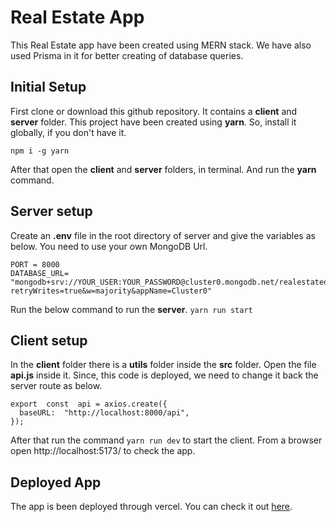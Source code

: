 # Real Estate App
This Real Estate app have been created using MERN stack. We have also used Prisma in it for better creating of database queries.

## Initial Setup
First clone or download this github repository. It contains a **client** and **server** folder. This project have been created using **yarn**. So, install it globally, if you don't have it.

`npm i -g yarn`

After that open the  **client** and **server** folders, in terminal. And run the **yarn** command.

## Server setup
Create an **.env** file in the root directory of server and give the variables as below. You need to use your own MongoDB Url.
```
PORT = 8000
DATABASE_URL= "mongodb+srv://YOUR_USER:YOUR_PASSWORD@cluster0.mongodb.net/realestatedb?retryWrites=true&w=majority&appName=Cluster0"
```
Run the below command to run the **server**.
`yarn run start`

## Client setup
In the **client** folder there is a **utils** folder inside the **src** folder. Open the file **api.js** inside it. Since, this code is deployed, we need to change it back the server route as below.

```
export  const  api = axios.create({
  baseURL:  "http://localhost:8000/api",
});
```

After that run the command `yarn run dev` to start the client. From a browser open http://localhost:5173/ to check the app.

## Deployed App
The app is been deployed through vercel. You can check it out [here](https://real-estate-app-client-indol.vercel.app/).

